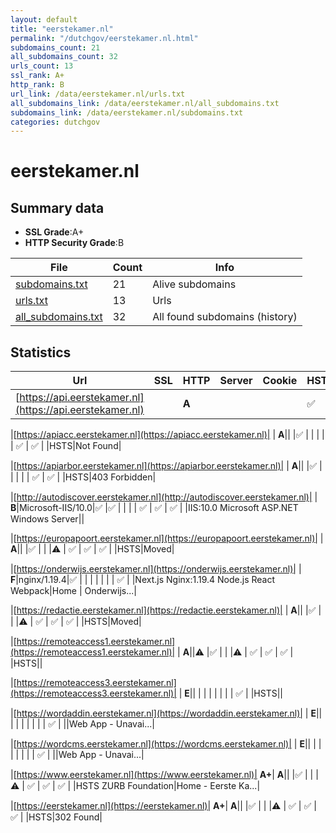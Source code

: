 ```yaml
---
layout: default
title: "eerstekamer.nl"
permalink: "/dutchgov/eerstekamer.nl.html"
subdomains_count: 21
all_subdomains_count: 32
urls_count: 13
ssl_rank: A+
http_rank: B
url_link: /data/eerstekamer.nl/urls.txt
all_subdomains_link: /data/eerstekamer.nl/all_subdomains.txt
subdomains_link: /data/eerstekamer.nl/subdomains.txt
categories: dutchgov
---
```



# eerstekamer.nl
## Summary data


 - **SSL Grade**:A+
 - **HTTP Security Grade**:B


| File       | Count | Info |
|------------|-------|------|
|[subdomains.txt](/data/eerstekamer.nl/subdomains.txt)|21|Alive subdomains|
|[urls.txt](/data/eerstekamer.nl/urls.txt)|13|Urls|
|[all_subdomains.txt](/data/eerstekamer.nl/all_subdomains.txt)|32|All found subdomains (history)|


## Statistics


| Url | SSL | HTTP | Server | Cookie | HSTS | CORS | CTO | CSP | XFO | XXP | RP |FP| Tech |Title |
|--------|-------|-------|------|------|------|------|------|------|------|------|------|------|------|------|
|[https://api.eerstekamer.nl](https://api.eerstekamer.nl)| | **A**|| |:white_check_mark: | | | | | :white_check_mark: | :white_check_mark: | |HSTS|Not Found|


|[https://apiacc.eerstekamer.nl](https://apiacc.eerstekamer.nl)| | **A**|| |:white_check_mark: | | | | | :white_check_mark: | :white_check_mark: | |HSTS|Not Found|


|[https://apiarbor.eerstekamer.nl](https://apiarbor.eerstekamer.nl)| | **A**|| |:white_check_mark: | | | | | :white_check_mark: | :white_check_mark: | |HSTS|403 Forbidden|


|[http://autodiscover.eerstekamer.nl](http://autodiscover.eerstekamer.nl)| | **B**|Microsoft-IIS/10.0|:white_check_mark: |:white_check_mark: | | | | :white_check_mark: | :white_check_mark: | :white_check_mark: | |IIS:10.0 Microsoft ASP.NET Windows Server||


|[https://europapoort.eerstekamer.nl](https://europapoort.eerstekamer.nl)| | **A**|| |:white_check_mark: | | |:warning: | :white_check_mark: | :white_check_mark: | :white_check_mark: | |HSTS|Moved|


|[https://onderwijs.eerstekamer.nl](https://onderwijs.eerstekamer.nl)| | **F**|nginx/1.19.4|:white_check_mark: | | | | | | | :white_check_mark: | |Next.js Nginx:1.19.4 Node.js React Webpack|Home | Onderwijs...|


|[https://redactie.eerstekamer.nl](https://redactie.eerstekamer.nl)| | **A**|| |:white_check_mark: | | |:warning: | :white_check_mark: | :white_check_mark: | :white_check_mark: | |HSTS|Moved|


|[https://remoteaccess1.eerstekamer.nl](https://remoteaccess1.eerstekamer.nl)| | **A**||:warning: |:white_check_mark: | | |:warning: | :white_check_mark: | :white_check_mark: | :white_check_mark: | |HSTS||


|[https://remoteaccess3.eerstekamer.nl](https://remoteaccess3.eerstekamer.nl)| | **E**|| | | | | | | | :white_check_mark: | |HSTS||


|[https://wordaddin.eerstekamer.nl](https://wordaddin.eerstekamer.nl)| | **E**|| | | | | | | | :white_check_mark: | ||Web App - Unavai...|


|[https://wordcms.eerstekamer.nl](https://wordcms.eerstekamer.nl)| | **E**|| | | | | | | | :white_check_mark: | ||Web App - Unavai...|


|[https://www.eerstekamer.nl](https://www.eerstekamer.nl)| **A+**| **A**|| |:white_check_mark: | | |:warning: | :white_check_mark: | :white_check_mark: | :white_check_mark: | |HSTS ZURB Foundation|Home - Eerste Ka...|


|[https://eerstekamer.nl](https://eerstekamer.nl)| **A+**| **A**|| |:white_check_mark: | | |:warning: | :white_check_mark: | :white_check_mark: | :white_check_mark: | |HSTS|302 Found|

